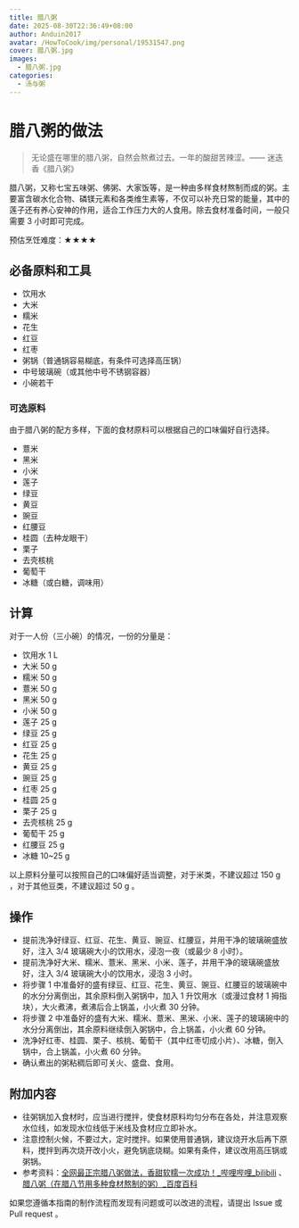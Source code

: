 ```yaml
---
title: 腊八粥
date: 2025-08-30T22:36:49+08:00
author: Anduin2017
avatar: /HowToCook/img/personal/19531547.png
cover: 腊八粥.jpg
images:
  - 腊八粥.jpg
categories:
  - 汤与粥
---
```


# 腊八粥的做法

> 无论盛在哪里的腊八粥，自然会熬煮过去。一年的酸甜苦辣涩。—— 迷迭香《腊八粥》

腊八粥，又称七宝五味粥、佛粥、大家饭等，是一种由多样食材熬制而成的粥。主要富含碳水化合物、磷镁元素和各类维生素等，不仅可以补充日常的能量，其中的莲子还有养心安神的作用，适合工作压力大的人食用。除去食材准备时间，一般只需要 3 小时即可完成。

预估烹饪难度：★★★★

## 必备原料和工具

- 饮用水
- 大米
- 糯米
- 花生
- 红豆
- 红枣
- 粥锅（普通锅容易糊底，有条件可选择高压锅）
- 中号玻璃碗（或其他中号不锈钢容器）
- 小碗若干

### 可选原料

由于腊八粥的配方多样，下面的食材原料可以根据自己的口味偏好自行选择。

- 薏米
- 黑米
- 小米
- 莲子
- 绿豆
- 黄豆
- 豌豆
- 红腰豆
- 桂圆（去种龙眼干）
- 栗子
- 去壳核桃
- 葡萄干
- 冰糖（或白糖，调味用）

## 计算

对于一人份（三小碗）的情况，一份的分量是：

- 饮用水 1 L
- 大米 50 g
- 糯米 50 g
- 薏米 50 g
- 黑米 50 g
- 小米 50 g
- 莲子 25 g
- 绿豆 25 g
- 红豆 25 g
- 花生 25 g
- 黄豆 25 g
- 豌豆 25 g
- 红枣 25 g
- 桂圆 25 g
- 栗子 25 g
- 去壳核桃 25 g
- 葡萄干 25 g
- 红腰豆 25 g
- 冰糖 10~25 g

以上原料分量可以按照自己的口味偏好适当调整，对于米类，不建议超过 150 g ，对于其他豆类，不建议超过 50 g 。

## 操作

- 提前洗净好绿豆、红豆、花生、黄豆、豌豆、红腰豆，并用干净的玻璃碗盛放好，注入 3/4 玻璃碗大小的饮用水，浸泡一夜（或最少 8 小时）。
- 提前洗净好大米、糯米、薏米、黑米、小米、莲子，并用干净的玻璃碗盛放好，注入 3/4 玻璃碗大小的饮用水，浸泡 3 小时。
- 将步骤 1 中准备好的盛有绿豆、红豆、花生、黄豆、豌豆、红腰豆的玻璃碗中的水分分离倒出，其余原料倒入粥锅中，加入 1 升饮用水（或漫过食材 1 拇指块），大火煮沸，煮沸后合上锅盖，小火煮 30 分钟。
- 将步骤 2 中准备好的盛有大米、糯米、薏米、黑米、小米、莲子的玻璃碗中的水分分离倒出，其余原料继续倒入粥锅中，合上锅盖，小火煮 60 分钟。
- 洗净好红枣、桂圆、栗子、核桃、葡萄干（其中红枣切成小片）、冰糖，倒入锅中，合上锅盖，小火煮 60 分钟。
- 确认煮出的粥粘稠后即可关火、盛盘、食用。

## 附加内容

- 往粥锅加入食材时，应当进行搅拌，使食材原料均匀分布在各处，并注意观察水位线，如发现水位线低于米线及食材应立即补水。
- 注意控制火候，不要过大，定时搅拌。如果使用普通锅，建议烧开水后再下原料，搅拌到再次烧开改小火，避免锅底烧糊。如果有条件，建议改用高压锅或粥锅。
- 参考资料：[全网最正宗腊八粥做法，香甜软糯一次成功！\_哔哩哔哩\_bilibili](https://www.bilibili.com/video/BV1Mt411H7by/?spm_id_from=333.1391.0.0&vd_source=2a1baf3b15cd0eb7f9396b4ad2708e44) 、 [腊八粥（在腊八节用多种食材熬制的粥）_百度百科](https://baike.baidu.com/item/腊八粥/27200)

如果您遵循本指南的制作流程而发现有问题或可以改进的流程，请提出 Issue 或 Pull request 。
